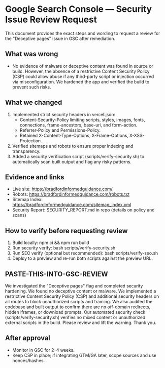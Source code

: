 # Google Search Console — Security Issue Review Request

This document provides the exact steps and wording to request a review for the "Deceptive pages" issue in GSC after remediation.

## What was wrong
- No evidence of malware or deceptive content was found in source or build. However, the absence of a restrictive Content Security Policy (CSP) could allow abuse if any third-party script or injection occurred via misconfiguration. We hardened the app and verified the build to prevent such risks.

## What we changed
1. Implemented strict security headers in vercel.json:
   - Content-Security-Policy limiting scripts, styles, images, fonts, connections, frame-ancestors, base-uri, and form-action.
   - Referrer-Policy and Permissions-Policy.
   - Retained X-Content-Type-Options, X-Frame-Options, X-XSS-Protection.
2. Verified sitemaps and robots to ensure proper indexing and transparency.
3. Added a security verification script (scripts/verify-security.sh) to automatically scan built output and flag any risky patterns.

## Evidence and links
- Live site: https://bradfordinformedguidance.com/
- Robots: https://bradfordinformedguidance.com/robots.txt
- Sitemap Index: https://bradfordinformedguidance.com/sitemap_index.xml
- Security Report: SECURITY_REPORT.md in repo (details on policy and scans)

## How to verify before requesting review
1. Build locally: npm ci && npm run build
2. Run security verify: bash scripts/verify-security.sh
3. Run SEO verify (optional but recommended): bash scripts/verify-seo.sh
4. Deploy to a preview and re-run both scripts against the preview URL.

## PASTE-THIS-INTO-GSC-REVIEW
We investigated the "Deceptive pages" flag and completed security hardening. We found no deceptive content or malware. We implemented a restrictive Content Security Policy (CSP) and additional security headers on all routes to block unauthorized scripts and framing. We also audited the codebase and built output to confirm there are no off-domain redirects, hidden iframes, or download prompts. Our automated security check (scripts/verify-security.sh) verifies no mixed content or unauthorized external scripts in the build. Please review and lift the warning. Thank you.

## After approval
- Monitor in GSC for 2–4 weeks.
- Keep CSP in place; if integrating GTM/GA later, scope sources and use nonces/hashes.
